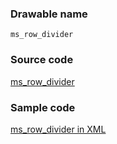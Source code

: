 ### Drawable name

`ms_row_divider`

### Source code

[ms\_row\_divider](https://github.com/OfficeDev/ui-fabric-android/blob/master/OfficeUIFabric/src/main/res/drawable/ms_row_divider.xml)

### Sample code

[ms\_row\_divider in XML](https://github.com/OfficeDev/ui-fabric-android/blob/master/OfficeUIFabric/src/main/res/layout/view_date_time_picker.xml)
